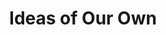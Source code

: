 ---
pid: pt246
title: Ideas of Our Own
location_transcription: 6th and Race (By the Bride)
coordinates: "[-75.1520443, 39.955768]"
zipcode: '19123'
gen_neighborhood: North Philadelphia
neighborhood: Northern Liberties,Loft District
outside_phl: 
age: '26'
age_range: 20-29
instagram: 
image_file_name: pt_246.jpg
proposal_transcription: |-
  Light bulb
  Quote from Ben Franklin
  History of ideas in Philadelphia
topic: History,Technology
topic_summary: 0, 0, 0
type: Sculpture Statue
keywords_other: ideas, innovation, benjamin franklin, ben franklin, lightbulb
credit: 
image_labels: 
twitter: 
facebook: 
permalink: "/monuments/pt246/"
layout: item-page
---